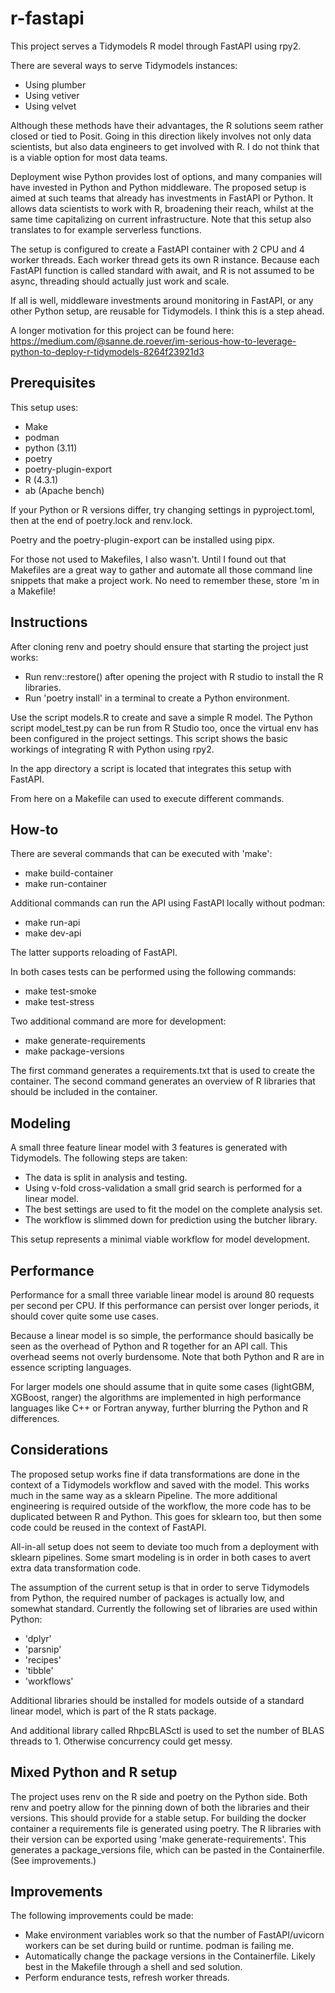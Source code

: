 # r-fastapi

This project serves a Tidymodels R model through FastAPI using rpy2.

There are several ways to serve Tidymodels instances:

-   Using plumber
-   Using vetiver
-   Using velvet

Although these methods have their advantages, the R solutions seem rather closed or tied to Posit. Going in this direction likely involves not only data scientists, but also data engineers to get involved with R. I do not think that is a viable option for most data teams.

Deployment wise Python provides lost of options, and many companies will have invested in Python and Python middleware. The proposed setup is aimed at such teams that already has investments in FastAPI or Python. It allows data scientists to work with R, broadening their reach, whilst at the same time capitalizing on current infrastructure. Note that this setup also translates to for example serverless functions.

The setup is configured to create a FastAPI container with 2 CPU and 4 worker threads. Each worker thread gets its own R instance. Because each FastAPI function is called standard with await, and R is not assumed to be async, threading should actually just work and scale.

If all is well, middleware investments around monitoring in FastAPI, or any other Python setup, are reusable for Tidymodels. I think this is a step ahead.

A longer motivation for this project can be found here: https://medium.com/@sanne.de.roever/im-serious-how-to-leverage-python-to-deploy-r-tidymodels-8264f23921d3

## Prerequisites

This setup uses:

-   Make
-   podman
-   python (3.11)
-   poetry
-   poetry-plugin-export
-   R (4.3.1)
-   ab (Apache bench)

If your Python or R versions differ, try changing settings in pyproject.toml, then at the end of poetry.lock and renv.lock.

Poetry and the poetry-plugin-export can be installed using pipx.

For those not used to Makefiles, I also wasn't. Until I found out that Makefiles are a great way to gather and automate all those command line snippets that make a project work. No need to remember these, store 'm in a Makefile!

## Instructions

After cloning renv and poetry should ensure that starting the project just works:

- Run renv::restore() after opening the project with R studio to install the R libraries.
- Run 'poetry install' in a terminal to create a Python environment. 

Use the script models.R to create and save a simple R model. The Python script model_test.py can be run from R Studio too, once the virtual env has been configured in the project settings. This script shows the basic workings of integrating R with Python using rpy2.

In the app directory a script is located that integrates this setup with FastAPI.

From here on a Makefile can used to execute different commands.

## How-to

There are several commands that can be executed with 'make':

-   make build-container
-   make run-container

Additional commands can run the API using FastAPI locally without podman:

-   make run-api
-   make dev-api

The latter supports reloading of FastAPI.

In both cases tests can be performed using the following commands:

-   make test-smoke
-   make test-stress

Two additional command are more for development:

-   make generate-requirements
-   make package-versions

The first command generates a requirements.txt that is used to create the container. The second command generates an overview of R libraries that should be included in the container.

## Modeling

A small three feature linear model with 3 features is generated with Tidymodels. The following steps are taken:

-   The data is split in analysis and testing.
-   Using v-fold cross-validation a small grid search is performed for a linear model.
-   The best settings are used to fit the model on the complete analysis set.
-   The workflow is slimmed down for prediction using the butcher library.

This setup represents a minimal viable workflow for model development.

## Performance

Performance for a small three variable linear model is around 80 requests per second per CPU. If this performance can persist over longer periods, it should cover quite some use cases.

Because a linear model is so simple, the performance should basically be seen as the overhead of Python and R together for an API call. This overhead seems not overly burdensome. Note that both Python and R are in essence scripting languages.

For larger models one should assume that in quite some cases (lightGBM, XGBoost, ranger) the algorithms are implemented in high performance languages like C++ or Fortran anyway, further blurring the Python and R differences.

## Considerations

The proposed setup works fine if data transformations are done in the context of a Tidymodels workflow and saved with the model. This works much in the same way as a sklearn Pipeline. The more additional engineering is required outside of the workflow, the more code has to be duplicated between R and Python. This goes for sklearn too, but then some code could be reused in the context of FastAPI.

All-in-all setup does not seem to deviate too much from a deployment with sklearn pipelines. Some smart modeling is in order in both cases to avert extra data transformation code.

The assumption of the current setup is that in order to serve Tidymodels from Python, the required number of packages is actually low, and somewhat standard. Currently the following set of libraries are used within Python:

-   'dplyr'
-   'parsnip'
-   'recipes'
-   'tibble'
-   'workflows'

Additional libraries should be installed for models outside of a standard linear model, which is part of the R stats package.

And additional library called RhpcBLASctl is used to set the number of BLAS threads to 1. Otherwise concurrency could get messy.

## Mixed Python and R setup

The project uses renv on the R side and poetry on the Python side. Both renv and poetry allow for the pinning down of both the libraries and their versions. This should provide for a stable setup. For building the docker container a requirements file is generated using poetry. The R libraries with their version can be exported using 'make generate-requirements'. This generates a package_versions file, which can be pasted in the Containerfile. (See improvements.)

## Improvements

The following improvements could be made:

-   Make environment variables work so that the number of FastAPI/uvicorn workers can be set during build or runtime. podman is failing me.
-   Automatically change the package versions in the Containerfile. Likely best in the Makefile through a shell and sed solution.
-   Perform endurance tests, refresh worker threads.
